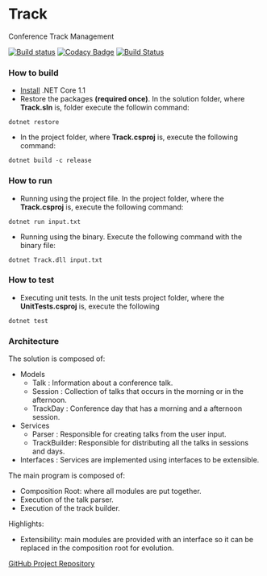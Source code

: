 # Track

Conference Track Management

[![Build status](https://ci.appveyor.com/api/projects/status/vkucwbq52709f00y?svg=true)](https://ci.appveyor.com/project/mstama/track)
[![Codacy Badge](https://api.codacy.com/project/badge/Grade/cd3657c3394c4f1e9df995017cdaa600)](https://www.codacy.com/app/marcostamashiro/Track?utm_source=github.com&amp;utm_medium=referral&amp;utm_content=mstama/Track&amp;utm_campaign=Badge_Grade)
[![Build Status](https://travis-ci.org/mstama/Track.svg?branch=master)](https://travis-ci.org/mstama/Track)

### How to build

* [Install](https://www.microsoft.com/net/download/core#/current) .NET Core 1.1 
* Restore the packages **(required once)**. In the solution folder, where **Track.sln** is, folder execute the followin command:

```
dotnet restore
```

* In the project folder, where **Track.csproj** is, execute the following command: 

```
dotnet build -c release
```
### How to run

* Running using the project file. In the project folder, where the **Track.csproj** is, execute the following command: 

```
dotnet run input.txt
```

* Running using the binary. Execute the following command with the binary file:

```
dotnet Track.dll input.txt
```
### How to test

* Executing unit tests. In the unit tests project folder, where the **UnitTests.csproj** is, execute the following

```
dotnet test
```

### Architecture

The solution is composed of:

* Models
    * Talk        : Information about a conference talk.
    * Session     : Collection of talks that occurs in the morning or in the afternoon.
    * TrackDay    : Conference day that has a morning and a afternoon session.
* Services
    * Parser      : Responsible for creating talks from the user input.
    * TrackBuilder: Responsible for distributing all the talks in sessions and days.
* Interfaces     : Services are implemented using interfaces to be extensible.

The main program is composed of:

* Composition Root: where all modules are put together.
* Execution of the talk parser.
* Execution of the track builder.

Highlights:
* Extensibility: main modules are provided with an interface so it can be replaced in the composition root for evolution.

[GitHub Project Repository](https://github.com/mstama/Track)